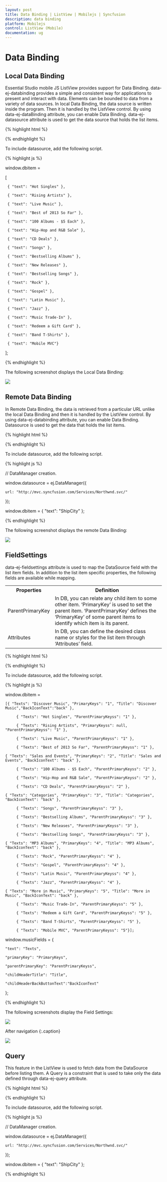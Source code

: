 ```yaml
---
layout: post
title: Data Binding | ListView | Mobilejs | Syncfusion
description: data binding
platform: Mobilejs
control: ListView (Mobile)
documentation: ug
---
```


# Data Binding

## Local Data Binding

Essential Studio mobile JS ListView provides support for Data Binding. data-ej-databinding provides a simple and consistent way for applications to present and interact with data. Elements can be bounded to data from a variety of data sources. In local Data Binding, the data source is written inside the program. Then it is handled by the ListView control. By using data-ej-dataBinding attribute, you can enable Data Binding. data-ej-datasource attribute is used to get the data source that holds the list items.

{% highlight html %}

<div data-role="ejmListBox" id="localListView" data-ej-databinding="true" data-ej-datasource="window.dbitem" data-ej-showheader="true" data-ej-headertitle="Default" data-ej-showheaderbackbutton="true">

</div>

{% endhighlight %}

To include datasource, add the following script.

{% highlight js %}

window.dbitem =

[

	 { "text": "Hot Singles" },

	 { "text": "Rising Artists" },

	 { "text": "Live Music" },

	 { "text": "Best of 2013 So Far" },

	 { "text": "100 Albums - $5 Each" },

	 { "text": "Hip-Hop and R&B Sale" },

	 { "text": "CD Deals" },

	 { "text": "Songs" },

	 { "text": "Bestselling Albums" },

	 { "text": "New Releases" },

	 { "text": "Bestselling Songs" },

	 { "text": "Rock" },

	 { "text": "Gospel" },

	 { "text": "Latin Music" },

	 { "text": "Jazz" },

	 { "text": "Music Trade-In" },

	 { "text": "Redeem a Gift Card" },

	 { "text": "Band T-Shirts" },

	 { "text": "Mobile MVC"}

];

{% endhighlight %}

The following screenshot displays the Local Data Binding:

![](Data-Binding_images/Data-Binding_img1.png)

## Remote Data Binding

In Remote Data Binding, the data is retrieved from a particular URL unlike the local Data Binding and then it is handled by the ListView control. By using data-ej-databinding attribute, you can enable Data Binding. Datasource is used to get the data that holds the list items.

{% highlight html %}

<div id="lb" data-role="ejmListView" data-ej-showheader="true" data-ej-headertitle="Data Binding Remote" data-ej-showheaderbackbutton="true" data-ej-databinding="true" data-ej-fieldsettings="window.dbitem" data-ej-datasource="window.datasource" data-ej-query="ej.Query().from('Orders').select('ShipCity').take(5)">

</div>

{% endhighlight %}

To include datasource, add the following script.

{% highlight js %}

// DataManager creation.

window.datasource = ej.DataManager({

	url: "http://mvc.syncfusion.com/Services/Northwnd.svc/"

});

window.dbitem = { "text": "ShipCity" };

{% endhighlight %}

The following screenshot displays the remote Data Binding:

![](Data-Binding_images/Data-Binding_img2.png)

## FieldSettings

data-ej-fieldsettings attribute is used to map the DataSource field with the list item fields. In addition to the list item specific properties, the following fields are available while mapping.

<table>
<tr>
<th>
Properties</th><th>
Definition</th></tr>
<tr>
<td>
ParentPrimaryKey</td><td>
In DB, you can relate any child item to some other item. ‘PrimaryKey’ is used to set the parent item. ‘ParentPrimaryKey’ defines the ‘PrimaryKey’ of some parent items to identify which item is its parent.</td></tr>
<tr>
<td>
Attributes</td><td>
In DB, you can define the desired class name or styles for the list item through ‘Attributes’ field.</td></tr>
</table>

{% highlight html %}

<div data-role="ejmListView" id="localListBox" data-ej-databinding="true" data-ej-datasource="window.dbitem" data-ej-fieldsettings="window.musicFields" data-ej-showheader="true" data-ej-headertitle="Music World">

</div>

{% endhighlight %}

To include datasource, add the following script.

{% highlight js %}

window.dbitem =

	[{ "Texts": "Discover Music", "PrimaryKeys": "1", "Title": "Discover Music","BackIconText":"back" },

		 { "Texts": "Hot Singles", "ParentPrimaryKeyss": "1" },

		 { "Texts": "Rising Artists", "PrimaryKeyss": null, "ParentPrimaryKeyss": "1" },

		 { "Texts": "Live Music", "ParentPrimaryKeyss": "1" },

		 { "Texts": "Best of 2013 So Far", "ParentPrimaryKeyss": "1" },

	{ "Texts": "Sales and Events", "PrimaryKeys": "2", "Title": "Sales and Events", "BackIconText": "back" },

		 { "Texts": "100 Albums - $5 Each", "ParentPrimaryKeyss": "2" },

		 { "Texts": "Hip-Hop and R&B Sale", "ParentPrimaryKeyss": "2" },

		 { "Texts": "CD Deals", "ParentPrimaryKeyss": "2" },

	{ "Texts": "Categories", "PrimaryKeys": "3", "Title": "Categories", "BackIconText": "back" },

		 { "Texts": "Songs", "ParentPrimaryKeyss": "3" },

		 { "Texts": "Bestselling Albums", "ParentPrimaryKeyss": "3" },

		 { "Texts": "New Releases", "ParentPrimaryKeyss": "3" },

		 { "Texts": "Bestselling Songs", "ParentPrimaryKeyss": "3" },

	{ "Texts": "MP3 Albums", "PrimaryKeys": "4", "Title": "MP3 Albums", "BackIconText": "back" },

		 { "Texts": "Rock", "ParentPrimaryKeyss": "4" },

		 { "Texts": "Gospel", "ParentPrimaryKeyss": "4" },

		 { "Texts": "Latin Music", "ParentPrimaryKeyss": "4" },

		 { "Texts": "Jazz", "ParentPrimaryKeyss": "4" },

	{ "Texts": "More in Music", "PrimaryKeys": "5", "Title": "More in Music", "BackIconText": "back" },

		 { "Texts": "Music Trade-In", "ParentPrimaryKeyss": "5" },

		 { "Texts": "Redeem a Gift Card", "ParentPrimaryKeyss": "5" },

		 { "Texts": "Band T-Shirts", "ParentPrimaryKeyss": "5" },

		 { "Texts": "Mobile MVC", "ParentPrimaryKeyss": "5"}];

window.musicFields = {

	"text": "Texts",

	"primaryKey": "PrimaryKeys",

	"parentPrimaryKey": "ParentPrimaryKeyss",

	"childHeaderTitle": "Title",

	"childHeaderBackButtonText":"BackIconText"

};

{% endhighlight %}

The following screenshots display the Field Settings:

![](Data-Binding_images/Data-Binding_img3.png)

After navigation
{:.caption}

![](Data-Binding_images/Data-Binding_img4.png)

## Query

This feature in the ListView is used to fetch data from the DataSource before listing them. A Query is a constraint that is used to take only the data defined through data-ej-query attribute.

{% highlight html %}

<div id="lb" data-role="ejmListView" data-ej-databinding="true" data-ej-fieldsettings="window.dbitem" data-ej-datasource="window.datasource" data-ej-query="ej.Query().from('Orders').select('ShipCity').take(5)">

</div>

{% endhighlight %}

To include datasource, add the following script.

{% highlight js %}

// DataManager creation.

window.datasource = ej.DataManager({

	url: "http://mvc.syncfusion.com/Services/Northwnd.svc/"

});

window.dbitem = { "text": "ShipCity" };

{% endhighlight %}